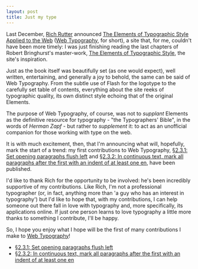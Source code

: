 ```yaml
---
layout: post
title: Just my type
---
```

Last December, [Rich Rutter][] announced [The Elements of Typographic Style Applied to the Web][Web Typography] ([Web Typography][], for short), a site that, for me, couldn't have been more timely: I was just finishing reading the last chapters of Robert Bringhurst's master-work, [The Elements of Typographic Style][Elements], the site's inspiration.

Just as the book itself was beautifully set (as one would expect), well written, entertaining, and generally a joy to behold, the same can be said of Web Typography. From the subtle use of Flash for the logotype to the carefully set table of contents, everything about the site reeks of typographic quality, its own distinct style echoing that of the original Elements. 

The purpose of Web Typography, of course, was not to _supplant_ Elements as the definitive resource for typography - "the Typographers' Bible", in the words of <cite>Herman Zapf</cite>  - but rather to _supplement_ it: to act as an unofficial companion for those working with type on the web.

It is with much excitement, then, that I'm announcing what will, hopefully, mark the start of a trend: my first contributions to Web Typography, [§2.3.1: Set opening paragraphs flush left][WT §2.3.1] and [§2.3.2: In continuous text, mark all paragraphs after the first with an indent of at least one en][WT §2.3.2], have been published.

I'd like to thank Rich for the opportunity to be involved: he's been incredibly supportive of my contributions. Like Rich, I'm not a professional typographer (or, in fact, anything more than 'a guy who has an interest in typography') but I'd like to hope that, with my contributions, I can help someone out there fall in love with typography and, more specifically, its applications online. If just one person learns to love typography a little more thanks to something I contribute, I'll be happy.

So, I hope you enjoy what I hope will be the first of many contributions I make to [Web Typography][]!

* [§2.3.1: Set opening paragraphs flush left][WT §2.3.1]
* [§2.3.2: In continuous text, mark all paragraphs after the first with an indent of at least one en][WT §2.3.2]

[Rich Rutter]: http://clagnut.com/ "Richard Rutter's Clagnut.com"
[Web Typography]: http://webtypography.net/ "The Elements of Typographic Style Applied to the Web"
[Elements]: http://www.amazon.co.uk/Elements-Typographic-Style/dp/0881792055/ "Robert Bringhurst's 'The Elements of Typographic Style' (Hardcover) on Amazon UK"
[WT §2.3.1]: http://webtypography.net/Rhythm_and_Proportion/Blocks_and_Paragraphs/2.3.1/
[WT §2.3.2]: http://webtypography.net/Rhythm_and_Proportion/Blocks_and_Paragraphs/2.3.2/
